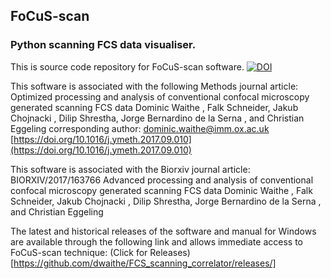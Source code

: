 ## FoCuS-scan

### Python scanning FCS  data visualiser. 


This is source code repository for FoCuS-scan software. 
[![DOI](https://zenodo.org/badge/30016621.svg)](https://zenodo.org/badge/latestdoi/30016621)

This software is associated with the following Methods journal article:
Optimized processing and analysis of conventional confocal microscopy generated scanning FCS data
Dominic Waithe , Falk Schneider, Jakub Chojnacki , Dilip Shrestha, Jorge Bernardino de la Serna , and Christian Eggeling
corresponding author: dominic.waithe@imm.ox.ac.uk
[https://doi.org/10.1016/j.ymeth.2017.09.010](https://doi.org/10.1016/j.ymeth.2017.09.010)


This software is associated with the Biorxiv journal article:
BIORXIV/2017/163766
Advanced processing and analysis of conventional confocal microscopy generated scanning FCS data
Dominic Waithe , Falk Schneider, Jakub Chojnacki , Dilip Shrestha, Jorge Bernardino de la Serna , and Christian Eggeling

The latest and historical releases of the software and manual for Windows are available through the following link and allows immediate access to FoCuS-scan technique: (Click for Releases)[https://github.com/dwaithe/FCS_scanning_correlator/releases/]